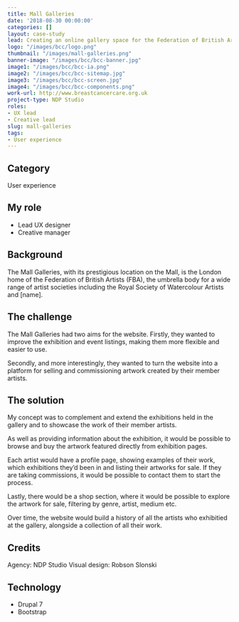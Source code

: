 ```yaml
---
title: Mall Galleries
date: '2018-08-30 00:00:00'
categories: []
layout: case-study
lead: Creating an online gallery space for the Federation of British Artists.
logo: "/images/bcc/logo.png"
thumbnail: "/images/mall-galleries.png"
banner-image: "/images/bcc/bcc-banner.jpg"
image1: "/images/bcc/bcc-ia.png"
image2: "/images/bcc/bcc-sitemap.jpg"
image3: "/images/bcc/bcc-screen.jpg"
image4: "/images/bcc/bcc-components.png"
work-url: http://www.breastcancercare.org.uk
project-type: NDP Studio
roles:
- UX lead
- Creative lead
slug: mall-galleries
tags:
- User experience 
---
```



## Category
User experience

## My role
* Lead UX designer
* Creative manager

## Background
The Mall Galleries, with its prestigious location on the Mall, is the London home of the Federation of British Artists (FBA), the umbrella body for a wide range of artist societies including the Royal Society of Watercolour Artists and [name]. 

## The challenge
The Mall Galleries had two aims for the website. Firstly, they wanted to improve the exhibition and event listings, making them more flexible and easier to use.

Secondly, and more interestingly, they wanted to turn the website into a platform for selling and commissioning artwork created by their member artists.

## The solution 
My concept was to complement and extend the exhibitions held in the gallery and to showcase the work of their member artists.

As well as providing information about the exhibition, it would be possible to browse and buy the artwork featured directly from exhibition pages.

Each artist would have a profile page, showing examples of their work, which exhibitions they’d been in and listing their artworks for sale. If they are taking commissions, it would be possible to contact them to start the process.

Lastly, there would be a shop section, where it would be possible to explore the artwork for sale, filtering by genre, artist, medium etc.

Over time, the website would build a history of all the artists who exhibitied at the gallery, alongside a collection of all their work.

## Credits
Agency: NDP Studio
Visual design: Robson Slonski

## Technology
* Drupal 7
* Bootstrap
